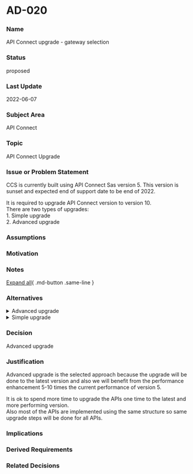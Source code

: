 

# AD-020

### Name

API Connect upgrade - gateway selection

### Status

proposed

### Last Update

2022-06-07

### Subject Area

API Connect

### Topic

API Connect Upgrade

### Issue or Problem Statement

CCS is currently built using API Connect Sas version 5. This version is sunset and expected end of support date to be end of 2022.<div>It is required to upgrade API Connect version to version 10.</div><div>There are two types of upgrades:</div><div>1. Simple upgrade</div><div>2. Advanced upgrade</div>

### Assumptions



### Motivation



### Notes



[Expand all](#){ .md-button .same-line }

### Alternatives


    

<details markdown=1>
<summary markdown="span">Advanced upgrade</summary>

<table>
    <caption></caption>
    <thead>
        <tr>
            <th></th>
            <th></th>
        </tr>
    </thead>
    <tr>
        <td> <strong>Name</strong> </td>
        <td>Advanced upgrade</td>
    </tr>
    <tr>
        <td> <strong>Description</strong> </td>
        <td>Advanced upgrade is to upgrade the APIs from version 5 to version 10 including the gateway (called native gateway)<div>Migration is not as simple as simple upgrade from implementation point of view. However, this is the latest gateway version and the performance will be significantly enhanced 5x-15x the current performance of version 5</div></td>
    </tr>
    <tr>
        <td> <strong>Best Applied</strong> </td>
        <td>Performance is significant factor here.</td>
    </tr>
    <tr>
        <td> <strong>Contraindications</strong> </td>
        <td></td>
    </tr>
</table>


</details>


    

<details markdown=1>
<summary markdown="span">Simple upgrade</summary>

<table>
    <caption></caption>
    <thead>
        <tr>
            <th></th>
            <th></th>
        </tr>
    </thead>
    <tr>
        <td> <strong>Name</strong> </td>
        <td>Simple upgrade</td>
    </tr>
    <tr>
        <td> <strong>Description</strong> </td>
        <td>Simple upgrade is easier in implementation.<div>Simple upgrade keeps using the same gateway version used by API Connect version 5.</div></td>
    </tr>
    <tr>
        <td> <strong>Best Applied</strong> </td>
        <td>When easy and fast upgrade is needed</td>
    </tr>
    <tr>
        <td> <strong>Contraindications</strong> </td>
        <td>By simple upgrade:<div>performance will only be enhanced by 15%</div><div>later on, we will need to upgrade to the latest version of gateway</div></td>
    </tr>
</table>


</details>


    



### Decision

Advanced upgrade

### Justification

Advanced upgrade is the selected approach because the upgrade will be done to the latest version and also we will benefit from the performance enhancement 5-10 times the current performance of version 5.<div>It is ok to spend more time to upgrade the APIs one time to the latest and more performing version.</div><div>Also most of the APIs are implemented using the same structure so same upgrade steps will be done for all APIs. </div>

### Implications



### Derived Requirements



### Related Decisions



